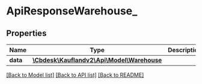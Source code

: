 # ApiResponseWarehouse_

## Properties
Name | Type | Description | Notes
------------ | ------------- | ------------- | -------------
**data** | [**\Cbdesk\Kauflandv2\Api\Model\Warehouse**](Warehouse.md) |  | 

[[Back to Model list]](../../README.md#documentation-for-models) [[Back to API list]](../../README.md#documentation-for-api-endpoints) [[Back to README]](../../README.md)

